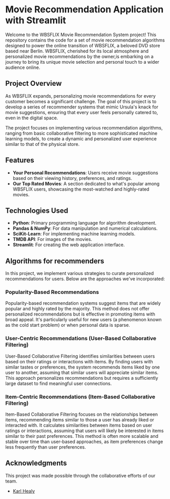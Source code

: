 # Movie Recommendation Application with Streamlit


Welcome to the WBSFLIX Movie Recommendation System project! This repository contains the code for a set of movie recommendation algorithms designed to power the online transition of WBSFLIX, a beloved DVD store based near Berlin. WBSFLIX, cherished for its local atmosphere and personalized movie recommendations by the owner,is embarking on a journey to bring its unique movie selection and personal touch to a wider audience online.

## Project Overview

As WBSFLIX expands, personalizing movie recommendations for every customer becomes a significant challenge. The goal of this project is to develop a series of recommender systems that mimic Ursula's knack for movie suggestions, ensuring that every user feels personally catered to, even in the digital space.

The project focuses on implementing various recommendation algorithms, ranging from basic collaborative filtering to more sophisticated machine learning models, to create a dynamic and personalized user experience similar to that of the physical store.

## Features

- **Your Personal Recommendations**: Users receive movie suggestions based on their viewing history, preferences, and ratings.
- **Our Top Rated Movies**: A section dedicated to what's popular among WBSFLIX users, showcasing the most-watched and highly-rated movies.


## Technologies Used

- **Python**: Primary programming language for algorithm development.
- **Pandas & NumPy**: For data manipulation and numerical calculations.
- **SciKit-Learn**: For implementing machine learning models.
- **TMDB API**: For images of the movies.
- **Streamlit**: For creating the web application interface.

## Algorithms for recommenders

In this project, we implement various strategies to curate personalized recommendations for users. Below are the approaches we've incorporated:

### Popularity-Based Recommendations

Popularity-based recommendation systems suggest items that are widely popular and highly rated by the majority. This method does not offer personalized recommendations but is effective in promoting items with broad appeal. It's particularly useful for new users (a phenomenon known as the cold start problem) or when personal data is sparse.

### User-Centric Recommendations (User-Based Collaborative Filtering)

User-Based Collaborative Filtering identifies similarities between users based on their ratings or interactions with items. By finding users with similar tastes or preferences, the system recommends items liked by one user to another, assuming that similar users will appreciate similar items. This approach personalizes recommendations but requires a sufficiently large dataset to find meaningful user connections.

### Item-Centric Recommendations (Item-Based Collaborative Filtering)

Item-Based Collaborative Filtering focuses on the relationships between items, recommending items similar to those a user has already liked or interacted with. It calculates similarities between items based on user ratings or interactions, assuming that users will likely be interested in items similar to their past preferences. This method is often more scalable and stable over time than user-based approaches, as item preferences change less frequently than user preferences.

## Acknowledgments

This project was made possible through the collaborative efforts of our team.
* [Karl Healy ](https://github.com/wheeliecopta)


